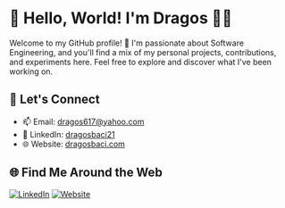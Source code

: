 # 👋 Hello, World! I'm Dragos 👨‍💻

Welcome to my GitHub profile! 🚀 I'm passionate about Software Engineering, and you'll find a mix of my personal projects, contributions, and experiments here. Feel free to explore and discover what I've been working on.

## 🤝 Let's Connect

- 📫 Email: dragos617@yahoo.com
- 🔗 LinkedIn: [dragosbaci21](https://www.linkedin.com/in/dragosbaci21/)
- 🌐 Website: [dragosbaci.com](https://www.dragosbaci.com)

## 🌐 Find Me Around the Web

[![LinkedIn](https://img.shields.io/badge/LinkedIn-0077B5?style=for-the-badge&logo=linkedin&logoColor=white)](https://www.linkedin.com/in/dragosbaci21/)
[![Website](https://img.shields.io/badge/Website-000?style=for-the-badge&logo=google-chrome&logoColor=white)](https://www.dragosbaci.com)


